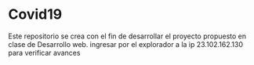 # Covid19
Este repositorio se crea con el fin de desarrollar el proyecto propuesto en clase de Desarrollo web.
ingresar por el explorador a la ip 23.102.162.130 para verificar avances 
